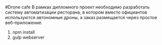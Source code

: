 #Drone cafe
В рамках дипломного проект необходимо разработать систему автоматизации ресторана, в котором вместо официантов используются автономные дроны, а заказ размещается через простое веб-приложение.

1. npm install
2. gulp webserver
